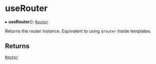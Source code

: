 # useRouter

▸ **useRouter**(): [`Router`](interfaces/Router.md)

Returns the router instance. Equivalent to using `$router` inside
templates.

## Returns

[`Router`](interfaces/Router.md)
